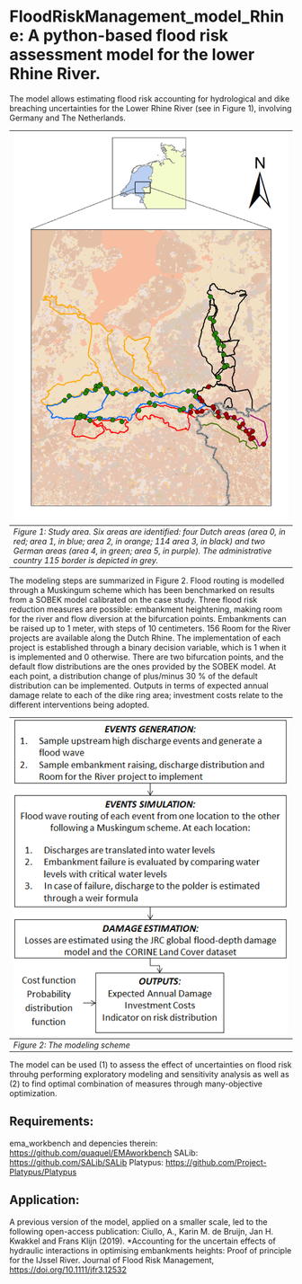# FloodRiskManagement_model_Rhine: A python-based flood risk assessment model for the lower Rhine River.
The model allows estimating flood risk accounting for hydrological and dike breaching uncertainties for the Lower Rhine River (see in Figure 1), involving Germany and The Netherlands.

|<img src="figs/Rhine.png" width="600"/>|
| ------------- |
| *Figure 1: Study area. Six areas are identified: four Dutch areas (area 0, in red; area 1, in blue; area 2, in orange; 114 area 3, in black) and two German areas (area 4, in green; area 5, in purple). The administrative country 115 border is depicted in grey.*          |

The modeling steps are summarized in Figure 2. Flood routing is modelled through a Muskingum scheme which has been benchmarked on results from a SOBEK model calibrated on the case study. Three flood risk reduction measures are possible: embankment heightening, making room for the river and flow diversion at the bifurcation points. Embankments can be raised up to 1 meter, with steps of 10 centimeters. 156 Room for the River projects are available along the Dutch Rhine. The implementation of each project is established through a binary decision variable, which is 1 when it is implemented and 0 otherwise. There are two bifurcation points, and the default flow distributions are the ones provided by the SOBEK model. At each point, a distribution change of plus/minus 30 % of the default distribution can be implemented. 
Outputs in terms of expected annual damage relate to each of the dike ring area; investment costs relate to the different interventions being adopted.

|<img src="figs/model_scheme.png" width="600"/>|
| ------------- |
| *Figure 2: The modeling scheme*  |

The model can be used (1) to assess the effect of uncertainties on flood risk throuhg performing exploratory modeling and sensitivity analysis as well as (2) to find optimal combination of measures through many-objective optimization.

## Requirements:
ema_workbench and depencies therein: https://github.com/quaquel/EMAworkbench
SALib: https://github.com/SALib/SALib
Platypus: https://github.com/Project-Platypus/Platypus

## Application:
A previous version of the model, applied on a smaller scale, led to the following open-access publication:
Ciullo, A., Karin M. de Bruijn, Jan H. Kwakkel and Frans Klijn (2019). *Accounting for the uncertain effects of hydraulic interactions in optimising embankments heights: Proof of principle for the IJssel River. Journal of Flood Risk Management, https://doi.org/10.1111/jfr3.12532
